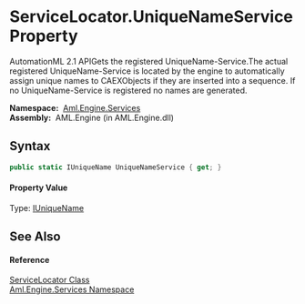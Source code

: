 ServiceLocator.UniqueNameService Property
=========================================
AutomationML 2.1 APIGets the registered UniqueName-Service.The actual registered UniqueName-Service is located by the engine to automatically assign unique names to CAEXObjects if they are inserted into a sequence. If no UniqueName-Service is registered no names are generated.

  **Namespace:**  [Aml.Engine.Services][1]  
  **Assembly:**  AML.Engine (in AML.Engine.dll)

Syntax
------

```csharp
public static IUniqueName UniqueNameService { get; }
```

#### Property Value
Type: [IUniqueName][2]

See Also
--------

#### Reference
[ServiceLocator Class][3]  
[Aml.Engine.Services Namespace][1]  

[1]: ../README.md
[2]: ../../Aml.Engine.Services.Interfaces/IUniqueName/README.md
[3]: README.md
[4]: https://www.automationml.org
[5]: ../../icons/logoShade.png